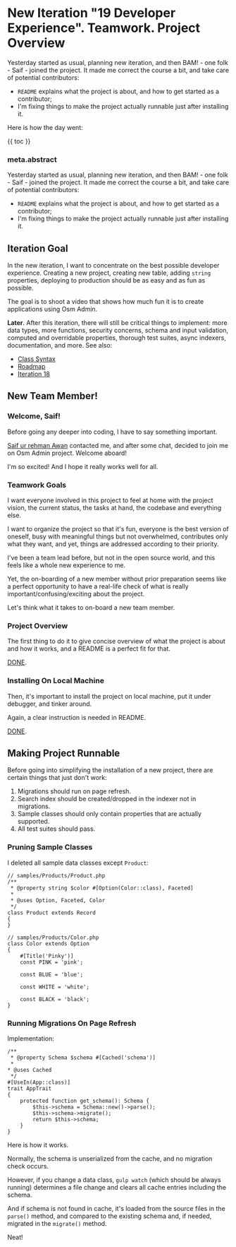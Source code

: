 # New Iteration "19 Developer Experience". Teamwork. Project Overview

Yesterday started as usual, planning new iteration, and then BAM! - one folk - Saif - joined the project. It made me correct the course a bit, and take care of potential contributors:

* `README` explains what the project is about, and how to get started as a contributor;
* I'm fixing things to make the project actually runnable just after installing it. 
 
Here is how the day went:

{{ toc }}

### meta.abstract

Yesterday started as usual, planning new iteration, and then BAM! - one folk - Saif - joined the project. It made me correct the course a bit, and take care of potential contributors:

* `README` explains what the project is about, and how to get started as a contributor;
* I'm fixing things to make the project actually runnable just after installing it.

## Iteration Goal 

In the new iteration, I want to concentrate on the best possible developer experience. Creating a new project, creating new table, adding `string` properties, deploying to production should be as easy and as fun as possible. 

The goal is to shoot a video that shows how much fun it is to create applications using Osm Admin.

**Later**. After this iteration, there will still be critical things to implement: more data types, more functions, security concerns, schema and input validation, computed and overridable properties, thorough test suites, async indexers, documentation, and more. See also: 

* [Class Syntax](../02/02-data-classes-revisited.md)
* [Roadmap](../02/17-data-roadmap.md)
* [Iteration 18](../04/06-data-new-iteration-18-database-schema-changes.md)

## New Team Member!

### Welcome, Saif!

Before going any deeper into coding, I have to say something important.

[Saif ur rehman Awan](https://twitter.com/awannsaif) contacted me, and after some chat, decided to join me on Osm Admin project. Welcome aboard!

I'm so excited! And I hope it really works well for all.

### Teamwork Goals

I want everyone involved in this project to feel at home with the project vision, the current status, the tasks at hand, the codebase and everything else.

I want to organize the project so that it's fun, everyone is the best version of oneself, busy with meaningful things but not overwhelmed, contributes only what they want, and yet, things are addressed according to their priority.

I've been a team lead before, but not in the open source world, and this feels like a whole new experience to me.

Yet, the on-boarding of a new member without prior preparation seems like a perfect opportunity to have a real-life check of what is really important/confusing/exciting about the project. 

Let's think what it takes to on-board a new team member.

### Project Overview

The first thing to do it to give concise overview of what the project is about and how it works, and a README is a perfect fit for that.

[DONE](https://github.com/osmphp/admin).

### Installing On Local Machine

Then, it's important to install the project on local machine, put it under debugger, and tinker around.

Again, a clear instruction is needed in README.

[DONE](https://github.com/osmphp/admin).

## Making Project Runnable

Before going into simplifying the installation of a new project, there are certain things that just don't work:

1. Migrations should run on page refresh.
2. Search index should be created/dropped in the indexer not in migrations.
3. Sample classes should only contain properties that are actually supported.
4. All test suites should pass. 

### Pruning Sample Classes

I deleted all sample data classes except `Product`:

    // samples/Products/Product.php
    /**
     * @property string $color #[Option(Color::class), Faceted]
     *
     * @uses Option, Faceted, Color
     */
    class Product extends Record
    {
    }
    
    // samples/Products/Color.php
    class Color extends Option
    {
        #[Title('Pinky')]
        const PINK = 'pink';
    
        const BLUE = 'blue';
    
        const WHITE = 'white';
    
        const BLACK = 'black';
    }
    
### Running Migrations On Page Refresh

Implementation:

    /**
     * @property Schema $schema #[Cached('schema')]
     *
    * @uses Cached
     */
    #[UseIn(App::class)]
    trait AppTrait
    {
        protected function get_schema(): Schema {
            $this->schema = Schema::new()->parse();
            $this->schema->migrate();
            return $this->schema;
        }
    }

Here is how it works.

Normally, the schema is unserialized from the cache, and no migration check occurs. 

However, if you change a data class, `gulp watch` (which should be always running) determines a file change and clears all cache entries including the schema.

And if schema is not found in cache, it's loaded from the source files in the `parse()` method, and compared to the existing schema and, if needed, migrated in the `migrate()` method.

Neat!


